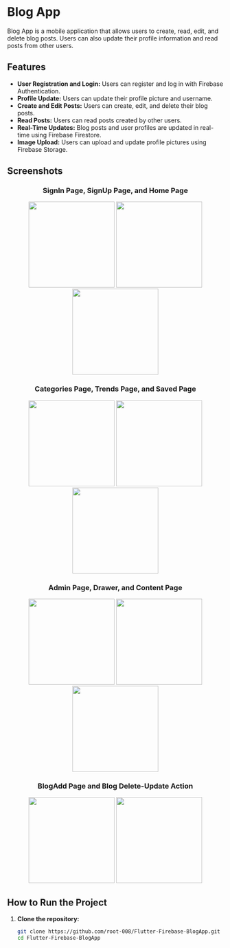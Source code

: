 # Blog App

Blog App is a mobile application that allows users to create, read, edit, and delete blog posts. Users can also update their profile information and read posts from other users.

## Features

- **User Registration and Login:** Users can register and log in with Firebase Authentication.
- **Profile Update:** Users can update their profile picture and username.
- **Create and Edit Posts:** Users can create, edit, and delete their blog posts.
- **Read Posts:** Users can read posts created by other users.
- **Real-Time Updates:** Blog posts and user profiles are updated in real-time using Firebase Firestore.
- **Image Upload:** Users can upload and update profile pictures using Firebase Storage.

## Screenshots


<h3 align="center">SignIn Page, SignUp Page, and Home Page</h1>

<p align="center">
  <img src="https://github.com/root-008/Flutter-Firebase-BlogApp/assets/100479281/1c0ec302-807c-4c55-9508-dffa6bf69f67" width="200"/>
  <img src="https://github.com/root-008/Flutter-Firebase-BlogApp/assets/100479281/c16efcb8-fcd4-426f-b9c3-529d8c248c4b" width="200"/>
  <img src="https://github.com/root-008/Flutter-Firebase-BlogApp/assets/100479281/443d44ce-016c-44e2-ab67-f86c62d96f5a" width="200"/>
</p>

<h3 align="center">Categories Page, Trends Page, and Saved Page</h1>

<p align="center">
  <img src="https://github.com/root-008/Flutter-Firebase-BlogApp/assets/100479281/94e522df-5677-44d7-a9bc-0c09d85923ed" width="200"/>
  <img src="https://github.com/root-008/Flutter-Firebase-BlogApp/assets/100479281/98b22189-7e00-4287-a2df-a129065fbe0c" width="200"/>
  <img src="https://github.com/root-008/Flutter-Firebase-BlogApp/assets/100479281/1ed51520-1747-4876-8275-7a6ba9c354af" width="200"/>
</p>

<h3 align="center">Admin Page, Drawer, and Content Page</h1>

<p align="center">
  <img src="https://github.com/root-008/Flutter-Firebase-BlogApp/assets/100479281/601db440-0bff-4fcd-b982-629046df370a" width="200"/>
  <img src="https://github.com/root-008/Flutter-Firebase-BlogApp/assets/100479281/7cc676c9-a901-4aa5-b6ca-61f4490e719b" width="200"/>
  <img src="https://github.com/root-008/Flutter-Firebase-BlogApp/assets/100479281/47824940-fdcc-4f44-a622-47f2d022073a" width="200"/>
</p>

<h3 align="center">BlogAdd Page and Blog Delete-Update Action</h1>

<p align="center">
  <img src="https://github.com/root-008/Flutter-Firebase-BlogApp/assets/100479281/32f72fca-d2f4-4caf-a7c1-cc80ab73d829" width="200"/>
  <img src="https://github.com/root-008/Flutter-Firebase-BlogApp/assets/100479281/137f6e0c-e52f-492c-a797-7580cd80752c" width="200"/>
</p>

## How to Run the Project

1. **Clone the repository:**

   ```bash
   git clone https://github.com/root-008/Flutter-Firebase-BlogApp.git
   cd Flutter-Firebase-BlogApp
